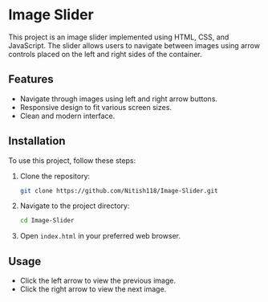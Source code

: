 # Image Slider

This project is an image slider implemented using HTML, CSS, and JavaScript. The slider allows users to navigate between images using arrow controls placed on the left and right sides of the container.

## Features

- Navigate through images using left and right arrow buttons.
- Responsive design to fit various screen sizes.
- Clean and modern interface.

## Installation

To use this project, follow these steps:

1. Clone the repository:
    ```sh
    git clone https://github.com/Nitish118/Image-Slider.git
    ```
2. Navigate to the project directory:
    ```sh
    cd Image-Slider
    ```

3. Open `index.html` in your preferred web browser.

## Usage

- Click the left arrow to view the previous image.
- Click the right arrow to view the next image.
